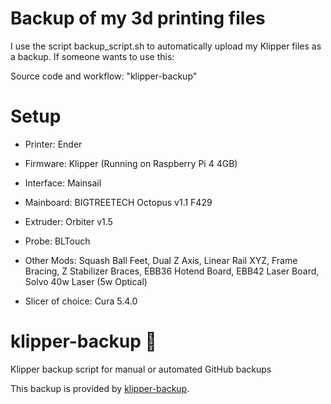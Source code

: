 # Backup of my 3d printing files
I use the script backup_script.sh to automatically upload my Klipper files as a backup. If someone wants to use this:

Source code and workflow: "klipper-backup"

# Setup
- Printer: Ender
* Firmware: Klipper (Running on Raspberry Pi 4 4GB)
+ Interface: Mainsail
- Mainboard: BIGTREETECH Octopus v1.1 F429
* Extruder: Orbiter v1.5
+ Probe: BLTouch
- Other Mods: Squash Ball Feet, Dual Z Axis, Linear Rail XYZ, Frame Bracing, Z Stabilizer Braces, EBB36 Hotend Board, EBB42 Laser Board, Solvo 40w Laser (5w Optical)
* Slicer of choice: Cura 5.4.0

# klipper-backup 💾 
Klipper backup script for manual or automated GitHub backups 

This backup is provided by [klipper-backup](https://github.com/Staubgeborener/klipper-backup).
